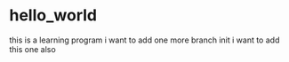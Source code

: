 # hello_world
this is a learning program
i want to add one more branch init
i want to add this one also
